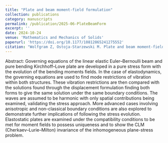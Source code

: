 ```yaml
---
title: "Plate and beam moment-field formulation"
collection: publications
category: manuscripts
permalink: /publication/2025-06-PlateBeamForm
excerpt: ''
date: 2024-10-24
venue: 'Mathematics and Mechanics of Solids'
paperurl: 'https://doi.org/10.1177/10812865241275552'
citation: "Wolfgram Z, Ostoja-Starzewski M. Plate and beam moment-field formulation. Mathematics and Mechanics of Solids. 2024;30(6):1295-1305."
---
```


Abstract: Governing equations of the linear elastic Euler–Bernoulli beam and pure bending Kirchhoff–Love plate are developed in a pure stress form with the evolution of the bending moments fields. In the case of elastodynamics, the governing equations are used to find mode restrictions of vibration within both structures. These vibration restrictions are then compared with the solutions found through the displacement formulation finding both forms to give the same solution under the same boundary conditions. The waves are assumed to be harmonic with only spatial contributions being examined, validating the stress approach. More advanced cases involving anisotropic and non-classical boundary conditions are also explored to demonstrate further implications of following the stress evolution. Elastostatic plates are examined under the compatibility conditions to be met for moment fields to possess uniqueness and to show the CLM (Cherkaev–Lurie–Milton) invariance of the inhomogeneous plane-stress problem.
